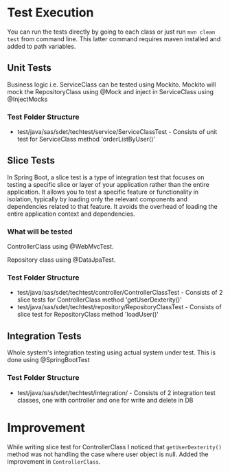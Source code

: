 # Test Execution
You can run the tests directly by going to each class or just run `mvn clean test` from command line. This latter command requires maven installed and added to path variables. 

## Unit Tests
Business logic i.e. ServiceClass can be tested using Mockito. Mockito will mock the RepositoryClass using @Mock and inject in ServiceClass using @InjectMocks

### Test Folder Structure
- test/java/sas/sdet/techtest/service/ServiceClassTest - Consists of unit test for ServiceClass method 'orderListByUser()'

## Slice Tests
In Spring Boot, a slice test is a type of integration test that focuses on testing a specific slice or layer of your application rather than the entire application. It allows you to test a specific feature or functionality in isolation, typically by loading only the relevant components and dependencies related to that feature.
It avoids the overhead of loading the entire application context and dependencies. 


### What will be tested 
ControllerClass using @WebMvcTest.

Repository class using @DataJpaTest.

### Test Folder Structure
- test/java/sas/sdet/techtest/controller/ControllerClassTest - Consists of 2 slice tests for ControllerClass method 'getUserDexterity()'
- test/java/sas/sdet/techtest/repository/RepositoryClassTest - Consists of slice test for RepositoryClass method 'loadUser()'

## Integration Tests
Whole system's integration testing using actual system under test. This is done using @SpringBootTest

### Test Folder Structure
- test/java/sas/sdet/techtest/integration/ - Consists of 2 integration test classes, one with controller and one for write and delete in DB


# Improvement

While writing slice test for ControllerClass I noticed that `getUserDexterity()` method was not handling the case where user object is null. Added the improvement in `ControllerClass`. 